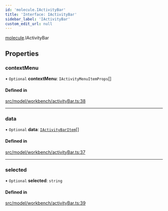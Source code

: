 ```yaml
---
id: 'molecule.IActivityBar'
title: 'Interface: IActivityBar'
sidebar_label: 'IActivityBar'
custom_edit_url: null
---
```


[molecule](../namespaces/molecule).IActivityBar

## Properties

### contextMenu

• `Optional` **contextMenu**: `IActivityMenuItemProps`[]

#### Defined in

[src/model/workbench/activityBar.ts:38](https://github.com/DTStack/molecule/blob/22a59c7/src/model/workbench/activityBar.ts#L38)

---

### data

• `Optional` **data**: [`IActivityBarItem`](molecule.IActivityBarItem)[]

#### Defined in

[src/model/workbench/activityBar.ts:37](https://github.com/DTStack/molecule/blob/22a59c7/src/model/workbench/activityBar.ts#L37)

---

### selected

• `Optional` **selected**: `string`

#### Defined in

[src/model/workbench/activityBar.ts:39](https://github.com/DTStack/molecule/blob/22a59c7/src/model/workbench/activityBar.ts#L39)
